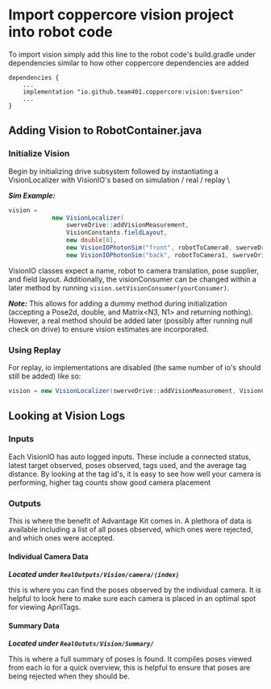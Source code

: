 
# Import coppercore vision project into robot code

To import vision simply add this line to the robot code's build.gradle under dependencies similar to how other coppercore dependencies are added

```text
dependencies {
    ...
    implementation "io.github.team401.coppercore:vision:$version"
    ...
}
```

## Adding Vision to RobotContainer.java

### Initialize Vision

Begin by initializing drive subsystem followed by instantiating a VisionLocalizer with VisionIO's based on simulation / real / replay \

***Sim Example:***

```java
vision =
            new VisionLocalizer(
                swerveDrive::addVisionMeasurement,
                VisionConstants.fieldLayout,
                new double[0],
                new VisionIOPhotonSim("front", robotToCamera0, swerveDrive::getPose, VisionConstants.fieldLayout),
                new VisionIOPhotonSim("back", robotToCamera1, swerveDrive::getPose, VisionConstants.fieldLayout));
```

VisionIO classes expect a name, robot to camera translation, pose supplier, and field layout.
Additionally, the visionConsumer can be changed within a later method by running `vision.setVisionConsumer(yourConsumer)`.

***Note:*** This allows for adding a dummy method during initialization (accepting a Pose2d, double, and Matrix<N3, N1> and returning nothing). However, a real method should be added later (possibly after running null check on drive) to ensure vision estimates are incorporated.

### Using Replay

For replay, io implementations are disabled (the same number of io's should still be added) like so:

```java
vision = new VisionLocalizer(swerveDrive::addVisionMeasurement, VisionConstants.fieldLayout, new double[0], new VisionIO() {}, new VisionIO() {});
```

## Looking at Vision Logs

### Inputs

Each VisionIO has auto logged inputs. These include a connected status, latest target observed, poses observed, tags used, and the average tag distance.
By looking at the tag id's, it is easy to see how well your camera is performing, higher tag counts show good camera placement

### Outputs

This is where the benefit of Advantage Kit comes in. A plethora of data is available including a list of all poses observed, which ones were rejected, and which ones were accepted.

#### Individual Camera Data

***Located under `RealOutputs/Vision/camera/(index)`***

this is where you can find the poses observed by the individual camera. It is helpful to look here to make sure each camera is placed in an optimal spot for viewing AprilTags.

#### Summary Data

***Located under `RealOututs/Vision/Summary/`***

This is where a full summary of poses is found. It compiles poses viewed from each io for a quick overview, this is helpful to ensure that poses are being rejected when they should be.
